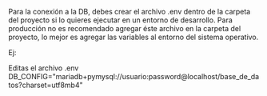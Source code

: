 Para la conexión a la DB, debes crear el archivo .env dentro de la carpeta del proyecto si lo quieres ejecutar en un entorno de desarrollo. 
Para producción no es recomendado agregar éste archivo en la carpeta del proyecto, lo mejor es agregar las variables al entorno del sistema operativo.

Ej:

Editas el archivo .env
DB_CONFIG="mariadb+pymysql://usuario:password@localhost/base_de_datos?charset=utf8mb4"